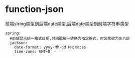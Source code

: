 # function-json
前端string类型到后端date类型,后端date类型到前端字符串类型
````
spring:
  #前端显示统一格式日期,时间戳统一转换为指定格式，时区修改为东八区
  jackson:
    date-format: yyyy-MM-dd HH:mm:ss
    time-zone: GMT+8
````